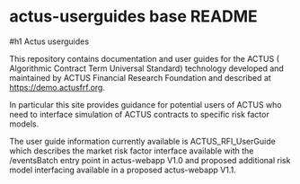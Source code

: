 # actus-userguides base README
#h1 Actus userguides

This repository contains documentation and user guides for the ACTUS ( Algorithmic Contract Term Universal Standard) technology developed and maintained by ACTUS Financial Research Foundation and described at https://demo.actusfrf.org.

In particular this site provides guidance for potential users of ACTUS who need to interface simulation of ACTUS contracts to specific risk factor models. 

The user guide information currently available is ACTUS_RFI_UserGuide which describes the market risk factor interface available with the /eventsBatch entry point in actus-webapp V1.0 and proposed additional risk model interfacing available in a proposed actus-webapp V1.1.


